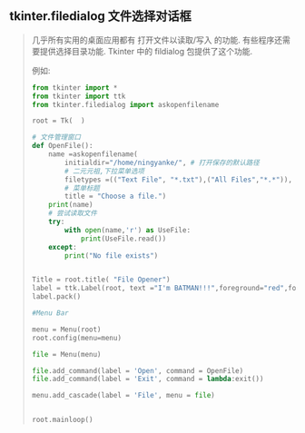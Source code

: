 ## tkinter.filedialog  文件选择对话框

> 几乎所有实用的桌面应用都有 打开文件以读取/写入 的功能. 有些程序还需要提供选择目录功能. Tkinter 中的 fildialog 包提供了这个功能.
>
> 例如:
>
> ```python
> from tkinter import *
> from tkinter import ttk
> from tkinter.filedialog import askopenfilename
>
> root = Tk(  )
>
> # 文件管理窗口
> def OpenFile():
>     name =askopenfilename(
>         initialdir="/home/ningyanke/", # 打开保存的默认路径
>         # 二元元祖,下拉菜单选项
>         filetypes =(("Text File", "*.txt"),("All Files","*.*")), 
>         # 菜单标题
>         title = "Choose a file.")
>     print(name)
>     # 尝试读取文件
>     try:
>         with open(name,'r') as UseFile:
>             print(UseFile.read())
>     except:
>         print("No file exists")
>
>
> Title = root.title( "File Opener")
> label = ttk.Label(root, text ="I'm BATMAN!!!",foreground="red",font=("Helvetica", 16))
> label.pack()
>
> #Menu Bar
>
> menu = Menu(root)
> root.config(menu=menu)
>
> file = Menu(menu)
>
> file.add_command(label = 'Open', command = OpenFile)
> file.add_command(label = 'Exit', command = lambda:exit())
>
> menu.add_cascade(label = 'File', menu = file)
>
>
> root.mainloop()
> ```
>
> 

